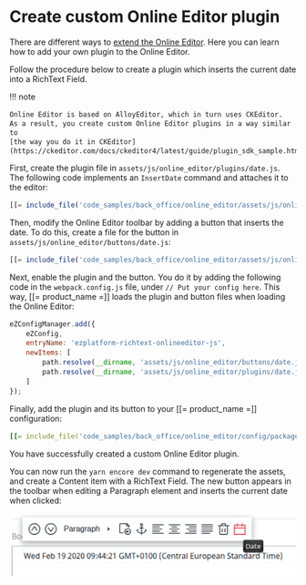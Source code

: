 # Create custom Online Editor plugin

There are different ways to [extend the Online Editor](extending_online_editor.md).
Here you can learn how to add your own plugin to the Online Editor.

Follow the procedure below to create a plugin which inserts the current date into 
a RichText Field.

!!! note

    Online Editor is based on AlloyEditor, which in turn uses CKEditor.
    As a result, you create custom Online Editor plugins in a way similar to 
    [the way you do it in CKEditor](https://ckeditor.com/docs/ckeditor4/latest/guide/plugin_sdk_sample.html).

First, create the plugin file in `assets/js/online_editor/plugins/date.js`.
The following code implements an `InsertDate` command and attaches it to the editor:

``` js
[[= include_file('code_samples/back_office/online_editor/assets/js/online_editor/plugins/date.js') =]]
```

Then, modify the Online Editor toolbar by adding a button that inserts the date.
To do this, create a file for the button in `assets/js/online_editor/buttons/date.js`:

``` js
[[= include_file('code_samples/back_office/online_editor/assets/js/online_editor/buttons/date.js') =]]
```

Next, enable the plugin and the button.
You do it by adding the following code in the `webpack.config.js` file, under 
`// Put your config here`.
This way, [[= product_name =]] loads the plugin and button files when loading 
the Online Editor:

``` js
eZConfigManager.add({
    eZConfig,
    entryName: 'ezplatform-richtext-onlineeditor-js',
    newItems: [
        path.resolve(__dirname, 'assets/js/online_editor/buttons/date.js'),
        path.resolve(__dirname, 'assets/js/online_editor/plugins/date.js'),
    ]
});
```

Finally, add the plugin and its button to your [[= product_name =]] configuration:

``` yaml
[[= include_file('code_samples/back_office/online_editor/config/packages/custom_plugin.yaml') =]]
```

You have successfully created a custom Online Editor plugin.

You can now run the `yarn encore dev` command to regenerate the assets, and create 
a Content item with a RichText Field.
The new button appears in the toolbar when editing a Paragraph element and inserts 
the current date when clicked:

![Custom plugin inserting the current date into RichText](img/oe_custom_plugin.png)
